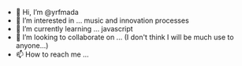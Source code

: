 - 👋 Hi, I’m @yrfmada
- 👀 I’m interested in ... music and innovation processes
- 🌱 I’m currently learning ... javascript
- 💞️ I’m looking to collaborate on ... (I don't think I will be much use to anyone...)
- 📫 How to reach me ...

<!---
yrfmada/yrfmada is a ✨ special ✨ repository because its `README.md` (this file) appears on your GitHub profile.
You can click the Preview link to take a look at your changes.
--->
